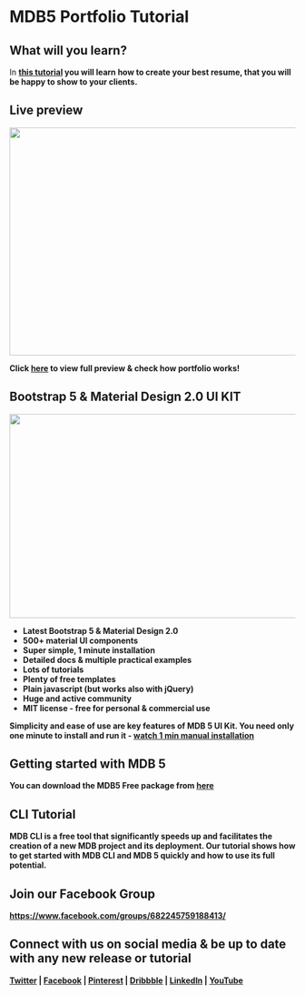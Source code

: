 # MDB5 Portfolio Tutorial

## What will you learn?

<p>In <a href="https://www.youtube.com/watch?v=ZCp0ZrkQOuU"><b>this tutorial</a> you will learn how to create your best resume, that you will be happy to show to your clients.</p>

## Live preview

<a href="https://mdbgo.dev/dawidadach/mdb5-portfolio/">
    <img width="712" height="401" src="https://mdbootstrap.com/img/Marketing/campaigns/mdb5-portfolio.gif">
</a>


<b>Click <a href="https://mdbgo.dev/dawidadach/mdb5-portfolio/"><b>here</b></a> to view full preview & check how portfolio works!</b>


## Bootstrap 5 & Material Design 2.0 UI KIT

<a href="https://mdbootstrap.com/docs/standard/">
  <img width="712" height="359" src="https://mdbootstrap.com/wp-content/themes/mdbootstrap4/content/en/_mdb5/standard/pro/_main/assets/mdb5-about-v2.jpg">
</a>


 - Latest Bootstrap 5 & Material Design 2.0
 - 500+ material UI components
 - Super simple, 1 minute installation
 - Detailed docs & multiple practical examples
 - Lots of tutorials
 - Plenty of free templates
 - Plain javascript (but works also with jQuery)
 - Huge and active community
 - MIT license - free for personal & commercial use

<p>Simplicity and ease of use are key features of MDB 5 UI Kit. You need only one minute to install and run it - <a href="https://www.youtube.com/watch?v=biwC8jK7YYY"><b>watch 1 min manual installation</b></a></p>

## Getting started with MDB 5

<p>You can download the MDB5 Free package from <a href="https://mdbootstrap.com/docs/standard/getting-started/installation/"><b>here</b></a></p>

## CLI Tutorial 

<p>MDB CLI is a free tool that significantly speeds up and facilitates the creation of a new MDB project and its deployment. Our tutorial shows how to get started with MDB CLI and MDB 5 quickly and how to use its full potential.</p>

<p><a href="https://mdbootstrap.com/docs/standard/cli/quick-start/"><b></a><p>

## Join our Facebook Group

https://www.facebook.com/groups/682245759188413/

## Connect with us on social media & be up to date with any new release or tutorial

[Twitter](https://twitter.com/MDBootstrap) | [Facebook](https://www.facebook.com/mdbootstrap) | [Pinterest](https://pl.pinterest.com/mdbootstrap) | [Dribbble](https://dribbble.com/mdbootstrap) | [LinkedIn](https://www.linkedin.com/company/material-design-for-bootstrap) | [YouTube](https://www.youtube.com/channel/UC5CF7mLQZhvx8O5GODZAhdA)
